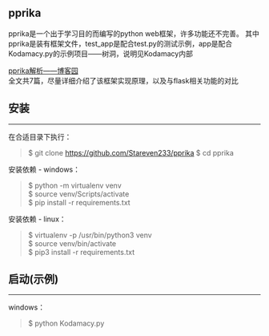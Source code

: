 ## pprika
pprika是一个出于学习目的而编写的python web框架，许多功能还不完善。
其中pprika是装有框架文件，test_app是配合test.py的测试示例，app是配合Kodamacy.py的示例项目——树洞，说明见Kodamacy内部

[pprika解析——博客园](https://www.cnblogs.com/Stareven233/p/12964861.html)  
全文共7篇，尽量详细介绍了该框架实现原理，以及与flask相关功能的对比

## 安装
- - -
在合适目录下执行：
>$ git clone https://github.com/Stareven233/pprika
>$ cd pprika  

安装依赖 - windows：
>$ python -m virtualenv venv  
>$ source venv/Scripts/activate  
>$ pip install -r requirements.txt  

安装依赖 - linux：
>$ virtualenv -p /usr/bin/python3 venv  
>$ source venv/bin/activate  
>$ pip3 install -r requirements.txt  

## 启动(示例)
- - -
windows：
>$ python Kodamacy.py
